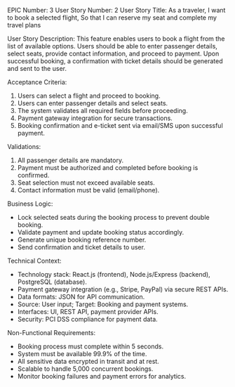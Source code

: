 EPIC Number: 3
User Story Number: 2
User Story Title: As a traveler, I want to book a selected flight, So that I can reserve my seat and complete my travel plans

User Story Description: This feature enables users to book a flight from the list of available options. Users should be able to enter passenger details, select seats, provide contact information, and proceed to payment. Upon successful booking, a confirmation with ticket details should be generated and sent to the user.

Acceptance Criteria:
1. Users can select a flight and proceed to booking.
2. Users can enter passenger details and select seats.
3. The system validates all required fields before proceeding.
4. Payment gateway integration for secure transactions.
5. Booking confirmation and e-ticket sent via email/SMS upon successful payment.

Validations:
1. All passenger details are mandatory.
2. Payment must be authorized and completed before booking is confirmed.
3. Seat selection must not exceed available seats.
4. Contact information must be valid (email/phone).

Business Logic:
- Lock selected seats during the booking process to prevent double booking.
- Validate payment and update booking status accordingly.
- Generate unique booking reference number.
- Send confirmation and ticket details to user.

Technical Context:
- Technology stack: React.js (frontend), Node.js/Express (backend), PostgreSQL (database).
- Payment gateway integration (e.g., Stripe, PayPal) via secure REST APIs.
- Data formats: JSON for API communication.
- Source: User input; Target: Booking and payment systems.
- Interfaces: UI, REST API, payment provider APIs.
- Security: PCI DSS compliance for payment data.

Non-Functional Requirements:
- Booking process must complete within 5 seconds.
- System must be available 99.9% of the time.
- All sensitive data encrypted in transit and at rest.
- Scalable to handle 5,000 concurrent bookings.
- Monitor booking failures and payment errors for analytics.